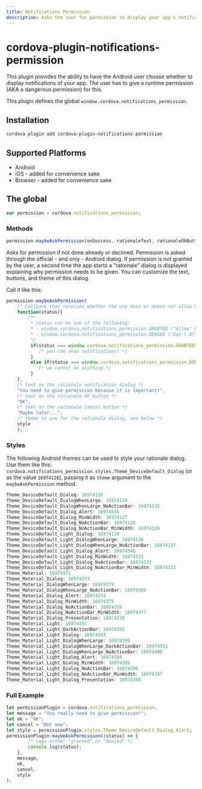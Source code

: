 ```yaml
---
title: Notifications Permission
description: Asks the user for permission to display your app's notifications on the lock screen.
---
```

<!--
# license: Licensed to the Apache Software Foundation (ASF) under one
#         or more contributor license agreements.  See the NOTICE file
#         distributed with this work for additional information
#         regarding copyright ownership.  The ASF licenses this file
#         to you under the Apache License, Version 2.0 (the
#         "License"); you may not use this file except in compliance
#         with the License.  You may obtain a copy of the License at
#
#           http://www.apache.org/licenses/LICENSE-2.0
#
#         Unless required by applicable law or agreed to in writing,
#         software distributed under the License is distributed on an
#         "AS IS" BASIS, WITHOUT WARRANTIES OR CONDITIONS OF ANY
#         KIND, either express or implied.  See the License for the
#         specific language governing permissions and limitations
#         under the License.
-->

# cordova-plugin-notifications-permission



This plugin provides the ability to have the Android user choose whether to display notifications of your app. The user has to give a runtime permission (AKA a dangerous permission) for this.



This plugin defines the global `window.cordova.notifications_permission`.



## Installation

```bash
cordova plugin add cordova-plugin-notifications-permission
```

## Supported Platforms

- Android
- iOS - added for convenience sake
- Browser - added for convenience sake

## The global

```js
var permission = cordova.notifications_permission;
```

### Methods


```javascript
permission.maybeAskPermission(onSuccess, rationaleText, rationaleOkButton, rationaleCancelButton);
```

Asks for permission if not done already or declined. Permission is asked through the official - and only - Android dialog. If permission is not granted by the user, a second time the app starts a "rationale" dialog is displayed explaining why permission needs to be given. You can customize the text, buttons, and theme of this dialog.


Call it like this:

```javascript
permission.maybeAskPermission(
	/* Callback that receives whether the use does or doesn not allow notifications. */
	function(status){
		/**
		 * status can be one of the following:
		 * - window.cordova.notifications_permission.GRANTED ("Allow" has been clicked)
		 * - window.cordova.notifications_permission.DENIED ("Don't Allow" or the "Maybe later..." button is clicked)
		 */
		 if(status === window.cordova.notifications_permission.GRANTED){
		 	/* you can show notifications! */
		 }
		 else if(status === window.cordova.notifications_permission.DENIED){
		 	/* we cannot do anything */
		 }
	},
	/* text on the rationale notification dialog */
	"You need to give permission because it is important!", 
	/* text on the rationale OK button */
	"OK",
	/* text on the rationale Cancel button */
	"Maybe later...",
	/* theme to use for the rationale dialog, see below */
	style
	);
```

### Styles

The following Android themes can be used to style your rationale dialog. Use them like this: `cordova.notifications_permission.styles.Theme_DeviceDefault_Dialog` (or as the value `16974126`), passing it as `theme` argument to the `maybeAskPermission` method.


```javascript
Theme_DeviceDefault_Dialog: 16974126
Theme_DeviceDefault_DialogWhenLarge: 16974134
Theme_DeviceDefault_DialogWhenLarge_NoActionBar: 16974135
Theme_DeviceDefault_Dialog_Alert: 16974545
Theme_DeviceDefault_Dialog_MinWidth: 16974127
Theme_DeviceDefault_Dialog_NoActionBar: 16974128
Theme_DeviceDefault_Dialog_NoActionBar_MinWidth: 16974129
Theme_DeviceDefault_Light_Dialog: 16974130
Theme_DeviceDefault_Light_DialogWhenLarge: 16974136
Theme_DeviceDefault_Light_DialogWhenLarge_NoActionBar: 16974137
Theme_DeviceDefault_Light_Dialog_Alert: 16974546
Theme_DeviceDefault_Light_Dialog_MinWidth: 16974131
Theme_DeviceDefault_Light_Dialog_NoActionBar: 16974132
Theme_DeviceDefault_Light_Dialog_NoActionBar_MinWidth: 16974133
Theme_Material: 16974372
Theme_Material_Dialog: 16974373
Theme_Material_DialogWhenLarge: 16974379
Theme_Material_DialogWhenLarge_NoActionBar: 16974380
Theme_Material_Dialog_Alert: 16974374
Theme_Material_Dialog_MinWidth: 16974375
Theme_Material_Dialog_NoActionBar: 16974376
Theme_Material_Dialog_NoActionBar_MinWidth: 16974377
Theme_Material_Dialog_Presentation: 16974378
Theme_Material_Light: 16974391
Theme_Material_Light_DarkActionBar: 16974392
Theme_Material_Light_Dialog: 16974393
Theme_Material_Light_DialogWhenLarge: 16974399
Theme_Material_Light_DialogWhenLarge_DarkActionBar: 16974552
Theme_Material_Light_DialogWhenLarge_NoActionBar: 16974400
Theme_Material_Light_Dialog_Alert: 16974394
Theme_Material_Light_Dialog_MinWidth: 16974395
Theme_Material_Light_Dialog_NoActionBar: 16974396
Theme_Material_Light_Dialog_NoActionBar_MinWidth: 16974397
Theme_Material_Light_Dialog_Presentation: 16974398
```

### Full Example

```javascript
let permissionPlugin = cordova.notifications_permission;
let message = "You really need to give permission!";
let ok = "OK";
let cancel = "Not now";
let style = permissionPlugin.styles.Theme_DeviceDefault_Dialog_Alert;
permissionPlugin.maybeAskPermission((status) => {
		/* Logs either "granted" or "denied" */
		console.log(status);  
	},
	message,
	ok,
	cancel,
	style
);
```